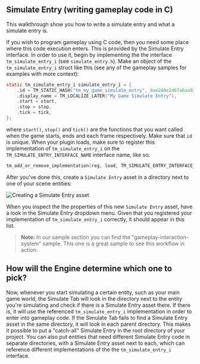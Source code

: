 ## Simulate Entry (writing gameplay code in C)

This walkthrough show you how to write a simulate entry and what a simulate entry is.

If you wish to program gameplay using C code, then you need some place where this code execution
enters. This is provided by the Simulate Entry interface. In order to use it, begin by implementing
the the interface `tm_simulate_entry_i` (see `simulate_entry.h`). Make an object of the
`tm_simulate_entry_i` struct like this (see any of the gameplay samples for examples with more
context):

```c
static tm_simulate_entry_i simulate_entry_i = {
    .id = TM_STATIC_HASH("tm_my_game_simulate_entry", 0xe240e2d67a0aa93ULL),
    .display_name = TM_LOCALIZE_LATER("My Game Simulate Entry"),
    .start = start,
    .stop = stop,
    .tick = tick,
};
```

where `start()`, `stop()` and `tick()` are the functions that you want called when the game starts, ends
and each frame respectively. Make sure that `id` is unique. When your plugin loads, make sure to
register this implementation of `tm_simulate_entry_i` on the `TM_SIMULATE_ENTRY_INTERFACE_NAME`
interface name, like so:

```c
tm_add_or_remove_implementation(reg, load, TM_SIMULATE_ENTRY_INTERFACE_NAME, &simulate_entry_i);
```

After you've done this, create a `Simulate Entry` asset in a directory next to one of your scene
entities:

![Creating a Simulate Entry asset](https://www.dropbox.com/s/qchhejkfbbjfw7h/create-new-simulate-entrry.png?dl=1)

When you inspect the the properties of this new `Simulate Entry` asset, have a look in the
Simulate Entry dropdown menu. Given that you registered your implementation of `tm_simulate_entry_i`
correctly, it should appear in this list.



> **Note:** In our sample section you can find the "gameplay-interaction-system" sample. This one is a great sample to see this workflow in action.



## How will the Engine determine which one to pick?

Now, whenever you start simulating a certain entity, such as your main game world, the Simulate Tab
will look in the directory next to the entity you're simulating and check if there is a Simulate
Entry asset there. If there is, it will use the referenced `tm_simulate_entry_i` implementation in
order to enter into gameplay code. If the Simulate Tab fails to find a Simulate Entry asset in the
same directory, it will look in each parent directory. This makes it possible to put a "catch-all"
Simulate Entry in the root directory of your project. You can also put entities that need different
Simulate Entry code in separate directories, with a Simulate Entry asset next to each, which can
reference different implementations of the the `tm_simulate_entry_i` interface.